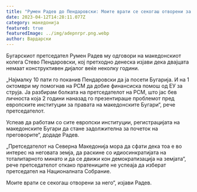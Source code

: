 ```yaml
---
title: "Румен Радев до Пендаровски: Моите врати се секогаш отворени за него"
date: 2023-04-12T14:28:11.077Z
category: македонија
featured: true
featuredImage: ../img/adepnrpr.png.webp
author: Вардарски
---
```


Бугарскиот претседател Румен Радев му одговори на македонскиот колега Стево Пендаровски, кој претходно денеска изјави дека двајцата немаат конструктивен дијалог веќе неколку години.

„Најмалку 10 пати го поканив Пендаровски да ја посети Бугарија. И на 1 октомври му помогнав на РСМ да добие финансиска помош од ЕУ за струја. Ја разбирам болката на претседателот на РСМ, што јас бев личноста која 2 години наназад го презентираше проблемот пред европските институции за правата на македонските Бугари“, рече претседателот.

Успеав да работам со сите европски институции, регистрацијата на македонските Бугари да стане задолжителна за почеток на преговорите“, додаде Радев.

„Претседателот на Северна Македонија мора да сфати дека тоа е во интерес на неговата земја, да раскине со идиосинкратијата на тоталитарното минато и да се движи кон демократизација на земјата“, рече претседателот откако пратениците не успеаја да изберат претседател на Националната Собрание.

Моите врати се секогаш отворени за него“, изјави Радев.
